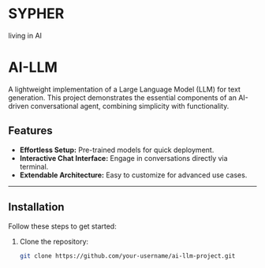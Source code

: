 # SYPHER
living in AI
# AI-LLM

A lightweight implementation of a Large Language Model (LLM) for text generation. This project demonstrates the essential components of an AI-driven conversational agent, combining simplicity with functionality.

## Features
- **Effortless Setup:** Pre-trained models for quick deployment.
- **Interactive Chat Interface:** Engage in conversations directly via terminal.
- **Extendable Architecture:** Easy to customize for advanced use cases.

---

## Installation

Follow these steps to get started:

1. Clone the repository:
   ```bash
   git clone https://github.com/your-username/ai-llm-project.git

